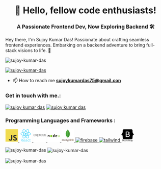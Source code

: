 <h1 align="center">👋 Hello, fellow code enthusiasts!</h1>
<h3 align="center">A Passionate Frontend Dev, Now Exploring Backend 🛠️</h3>
<p align="left">
Hey there, I'm Sujoy Kumar Das! Passionate about crafting seamless frontend experiences. Embarking on a backend adventure to bring full-stack visions to life. 🚀  </p
                                                                                                                                                         
<p align="left"> <img src="https://komarev.com/ghpvc/?username=sujoy-kumar-das&label=Profile%20views&color=0e75b6&style=flat" alt="sujoy-kumar-das" /> </p>

<p align="left"> <a href="https://github.com/ryo-ma/github-profile-trophy"><img src="https://github-profile-trophy.vercel.app/?username=sujoy-kumar-das" alt="sujoy-kumar-das" /></a> </p>

- 📫 How to reach me **sujoykumardas75@gmail.con**

<h3 align="left">Get in touch with me.:</h3>
<p align="left">
<a href="https://www.linkedin.com/in/sujoy-kumar-das-skd/" target="blank"><img align="center" src="https://raw.githubusercontent.com/rahuldkjain/github-profile-readme-generator/master/src/images/icons/Social/linked-in-alt.svg" alt="sujoy kumar das" height="30" width="40" /></a>
<a href="https://www.facebook.com/profile.php?id=100009109319719" target="blank"><img align="center" src="https://raw.githubusercontent.com/rahuldkjain/github-profile-readme-generator/master/src/images/icons/Social/facebook.svg" alt="sujoy kumar das" height="30" width="40" /></a>
</p>

<h3 align="left">Programming Languages and Frameworks :</h3>
<p align="left"><a href="https://developer.mozilla.org/en-US/docs/Web/JavaScript" target="_blank" rel="noreferrer"> <img src="https://raw.githubusercontent.com/devicons/devicon/master/icons/javascript/javascript-original.svg" alt="javascript" width="40" height="40"/> </a> <a href="https://reactjs.org/" target="_blank" rel="noreferrer"> <img src="https://raw.githubusercontent.com/devicons/devicon/master/icons/react/react-original-wordmark.svg" alt="react" width="40" height="40"/> </a><a href="https://expressjs.com" target="_blank" rel="noreferrer"> <img src="https://raw.githubusercontent.com/devicons/devicon/master/icons/express/express-original-wordmark.svg" alt="express" width="40" height="40"/> </a><a href="https://nodejs.org" target="_blank" rel="noreferrer"> <img src="https://raw.githubusercontent.com/devicons/devicon/master/icons/nodejs/nodejs-original-wordmark.svg" alt="nodejs" width="40" height="40"/> </a><a href="https://www.mongodb.com/" target="_blank" rel="noreferrer"> <img src="https://raw.githubusercontent.com/devicons/devicon/master/icons/mongodb/mongodb-original-wordmark.svg" alt="mongodb" width="40" height="40"/> </a><a href="https://firebase.google.com/" target="_blank" rel="noreferrer"> <img src="https://www.vectorlogo.zone/logos/firebase/firebase-icon.svg" alt="firebase" width="40" height="40"/> </a> <a href="https://tailwindcss.com/" target="_blank" rel="noreferrer"> <img src="https://www.vectorlogo.zone/logos/tailwindcss/tailwindcss-icon.svg" alt="tailwind" width="40" height="40"/> </a><a href="https://getbootstrap.com" target="_blank" rel="noreferrer"> <img src="https://raw.githubusercontent.com/devicons/devicon/master/icons/bootstrap/bootstrap-plain-wordmark.svg" alt="bootstrap" width="40" height="40"/> </a> </p>

<p><img align="left" src="https://github-readme-stats.vercel.app/api/top-langs?username=sujoy-kumar-das&show_icons=true&locale=en&layout=compact" alt="sujoy-kumar-das" /></p>

<p>&nbsp;<img align="center" src="https://github-readme-stats.vercel.app/api?username=sujoy-kumar-das&show_icons=true&locale=en" alt="sujoy-kumar-das" /></p>

<p><img align="center" src="https://github-readme-streak-stats.herokuapp.com/?user=sujoy-kumar-das&" alt="sujoy-kumar-das" /></p>
